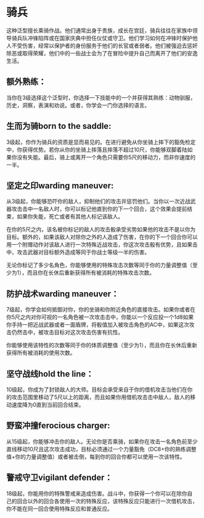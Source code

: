 # 骑兵

这种泛型擅长乘骑作战。他们通常出身于贵族，成长在宫廷，骑兵往往在家族中领导骑兵队冲锋陷阵或在国家庆典中担任仪仗或守卫。他们学习如何在冲锋时保护他人不受伤害，经常以保护者的身份服务于他们的长官或者弱者。他们被强迫去惩奸除恶或取得荣耀，他们中的一些战士会为了在冒险中提升自己而离开了他们的安逸生活。

## 额外熟练：

当你在3级选择这个泛型时，你选择一下技能中的一个并获得其熟练：动物驯服，历史，洞察，表演和劝说。或者，你学会一门你选择的语言。

## 生而为骑born to the saddle:

3级起，你作为骑兵的资质是显而易见的。在进行避免从你坐骑上摔下的豁免检定中，你获得优势。若你从你的坐骑上摔落且摔落不超过10尺，你能够双脚着陆如果你没有失能。最后，骑上或离开一个角色只需要你5尺的移动力，而非你速度的一半。

## 坚定之印warding maneuver:

从3级起，你能够恐吓你的敌人，抑制他们的攻击并惩罚他们。当你以一次近战武器攻击击中一名敌人时，你可以标记他直到你的下一个回合，这个效果会提前结束，如果你失能，死亡或者有其他人标记该敌人。

在你的5尺之内，该名被你标记的敌人的攻击骰承受劣势如果他的攻击不是以你为目标。额外的，如果该敌人对除你之外的人造成了伤害，在你的下一个回合你可以用一个附赠动作对该敌人进行一次特殊近战攻击，你这次攻击骰有优势，且如果击中，攻击武器对目标额外造成等同于你战士等级一半的伤害。

无论你标记了多少名角色，你能够使用的特殊攻击次数等同于你的力量调整值（至少为1），而且你在长休后重新获得所有被消耗的特殊攻击次数。

## 防护战术warding maneuver：

7级起，你学会如何抵御对你，你的坐骑和你附近角色的直接攻击。如果你或者在你5尺之内对你可视的一名角色被一次攻击击中，你能以一个反应投一个1d8如果你手持一把近战武器或者一面盾牌，将骰值加入被攻击角色的AC中，如果这次攻击仍然击中，被攻击目标对这次攻击伤害有抗性。

你能够使用该特性的次数等同于你的体质调整值（至少为1），而且你在长休后重新获得所有被消耗的使用次数。

## 坚守战线hold the line：

10级起，你成为了封锁敌人的大师。目标会承受来自于你的借机攻击当他们在你的攻击范围里移动了5尺以上的距离，而且如果你用借机攻击击中敌人，敌人的移动速度降为0直到当前回合结束。

## 野蛮冲撞ferocious charger:

从15级起，你能够冲击你的敌人。无论你是否乘骑，如果你在攻击一名角色前至少直线移动10尺且这次攻击成功，目标必须通过一个力量豁免（DC8+你的熟练调整值+你的力量调整值）或者被击倒，每到你的回合你都可以使用一次该特性。

## 警戒守卫vigilant defender：

18级起，你能用你的特殊警戒来造成伤害。战斗中，你获得一个你可以在除你自己的回合以外的回合各使用一次的特殊反应，该特殊反应只能进行一次借机攻击，你不能在同一回合使用特殊反应和普通反应。
